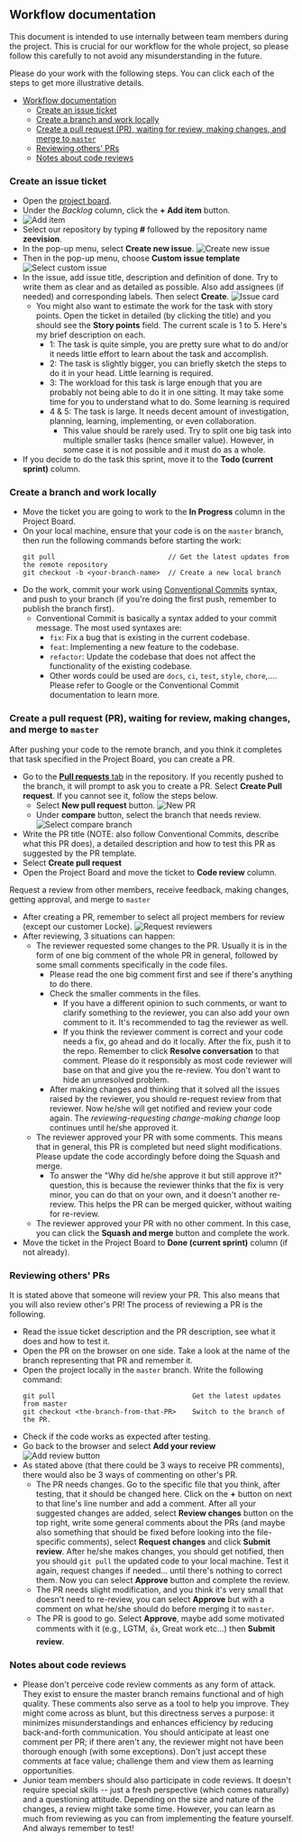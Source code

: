 ## Workflow documentation
This document is intended to use internally between team members during the project. This is crucial for our workflow for the whole project, so please follow this carefully to not avoid any misunderstanding in the future.

Please do your work with the following steps. You can click each of the steps to get more illustrative details.

- [Workflow documentation](#workflow-documentation)
  - [Create an issue ticket](#create-an-issue-ticket)
  - [Create a branch and work locally](#create-a-branch-and-work-locally)
  - [Create a pull request (PR), waiting for review, making changes, and merge to `master`](#create-a-pull-request-pr-waiting-for-review-making-changes-and-merge-to-master)
  - [Reviewing others' PRs](#reviewing-others-prs)
  - [Notes about code reviews](#notes-about-code-reviews)


### Create an issue ticket
- Open the [project board](https://github.com/users/ducanhpham0312/projects/1/views/1). 
- Under the *Backlog* column, click the **+ Add item** button. 
- ![Add item](img/add-item-button.png)
- Select our repository by typing **#** followed by the repository name **zeevision**. 
- In the pop-up menu, select **Create new issue**. ![Create new issue](img/create-new-issue-button.png)
- Then in the pop-up menu, choose **Custom issue template** ![Select custom issue](img/select-custom-issue.png)
- In the issue, add issue title, description and definition of done. Try to write them as clear and as detailed as possible. Also add assignees (if needed) and corresponding labels. Then select **Create**. ![Issue card](img/issue-card.png)
  - You might also want to estimate the work for the task with story points. Open the ticket in detailed (by clicking the title) and you should see the **Story points** field. The current scale is 1 to 5. Here's my brief description on each.
    - 1: The task is quite simple, you are pretty sure what to do and/or it needs little effort to learn about the task and accomplish.
    - 2: The task is slightly bigger, you can briefly sketch the steps to do it in your head. Little learning is required.
    - 3: The workload for this task is large enough that you are probably not being able to do it in one sitting. It may take some time for you to understand what to do. Some learning is required
    - 4 & 5: The task is large. It needs decent amount of investigation, planning, learning, implementing, or even collaboration. 
      - This value should be rarely used. Try to split one big task into multiple smaller tasks (hence smaller value). However, in some case it is not possible and it must do as a whole.
- If you decide to do the task this sprint, move it to the **Todo (current sprint)** column.
### Create a branch and work locally
- Move the ticket you are going to work to the **In Progress** column in the Project Board.
- On your local machine, ensure that your code is on the `master` branch, then run the following commands before starting the work:
    ```
    git pull                            // Get the latest updates from the remote repository
    git checkout -b <your-branch-name>  // Create a new local branch
    ```
- Do the work, commit your work using [Conventional Commits](https://www.conventionalcommits.org/en/v1.0.0/) syntax, and push to your branch (if you're doing the first push, remember to publish the branch first). 
  - Conventional Commit is basically a syntax added to your commit message. The most used syntaxes are:
    - `fix`: Fix a bug that is existing in the current codebase.
    - `feat`: Implementing a new feature to the codebase.
    - `refactor`: Update the codebase that does not affect the functionality of the existing codebase.
    - Other words could be used are `docs`, `ci`, `test`, `style`, `chore`,.... Please refer to Google or the Conventional Commit documentation to learn more.
### Create a pull request (PR), waiting for review, making changes, and merge to `master`
After pushing your code to the remote branch, and you think it completes that task specified in the Project Board, you can create a PR. 
- Go to the [**Pull requests** tab](https://github.com/ducanhpham0312/zeevision/pulls) in the repository. If you recently pushed to the branch, it will prompt to ask you to create a PR. Select **Create Pull request**. If you cannot see it, follow the steps below.
  - Select **New pull request** button. ![New PR](img/new-pr-button.png)
  - Under **compare** button, select the branch that needs review. ![Select compare branch](img/select-pr-branch.png)
- Write the PR title (NOTE: also follow Conventional Commits, describe what this PR does), a detailed description and how to test this PR as suggested by the PR template.
- Select **Create pull request**
- Open the Project Board and move the ticket to **Code review** column.

Request a review from other members, receive feedback, making changes, getting approval, and merge to `master`
- After creating a PR, remember to select all project members for review (except our customer Locke). ![Request reviewers](img/request-reviewers.png)
- After reviewing, 3 situations can happen:
  - The reviewer requested some changes to the PR. Usually it is in the form of one big comment of the whole PR in general, followed by some small comments specifically in the code files.
    - Please read the one big comment first and see if there's anything to do there.
    - Check the smaller comments in the files. 
      - If you have a different opinion to such comments, or want to clarify something to the reviewer, you can also add your own comment to it. It's recommended to tag the reviewer as well.
      - If you think the reviewer comment is correct and your code needs a fix, go ahead and do it locally. After the fix, push it to the repo. Remember to click **Resolve conversation** to that comment. Please do it responsibly as most code reviewer will base on that and give you the re-review. You don't want to hide an unresolved problem.
    - After making changes and thinking that it solved all the issues raised by the reviewer, you should re-request review from that reviewer. Now he/she will get notified and review your code again. The *reviewing-requesting change-making change* loop continues until he/she approved it.
  - The reviewer approved your PR with some comments. This means that in general, this PR is completed but need slight modifications. Please update the code accordingly before doing the Squash and merge. 
    - To answer the "Why did he/she approve it but still approve it?" question, this is because the reviewer thinks that the fix is very minor, you can do that on your own, and it doesn't another re-review. This helps the PR can be merged quicker, without waiting for re-review.
  - The reviewer approved your PR with no other comment. In this case, you can click the **Squash and merge** button and complete the work.
- Move the ticket in the Project Board to **Done (current sprint)** column (if not already).

### Reviewing others' PRs
It is stated above that someone will review your PR. This also means that you will also review other's PR! The process of reviewing a PR is the following.
- Read the issue ticket description and the PR description, see what it does and how to test it.
- Open the PR on the browser on one side. Take a look at the name of the branch representing that PR and remember it.
- Open the project locally in the `master` branch. Write the following command:
  ```
  git pull                                  Get the latest updates from master
  git checkout <the-branch-from-that-PR>    Switch to the branch of the PR.
  ```
- Check if the code works as expected after testing. 
- Go back to the browser and select **Add your review** ![Add review button](img/add-pr-review.png)
- As stated above (that there could be 3 ways to receive PR comments), there would also be 3 ways of commenting on other's PR.
  - The PR needs changes. Go to the specific file that you think, after testing, that it should be changed here. Click on the **+** button on next to that line's line number and add a comment. After all your suggested changes are added, select **Review changes** button on the top right, write some general comments about the PRs (and maybe also something that should be fixed before looking into the file-specific comments), select **Request changes** and click **Submit review**. After he/she makes changes, you should get notified, then you should `git pull` the updated code to your local machine. Test it again, request changes if needed... until there's nothing to correct them. Now you can select **Approve** button and complete the review.
  - The PR needs slight modification, and you think it's very small that doesn't need to re-review, you can select **Approve** but with a comment on what he/she should do before merging it to `master`.
  - The PR is good to go. Select **Approve**, maybe add some motivated comments with it (e.g., LGTM, :+1:, Great work etc...) then **Submit review**.


### Notes about code reviews
- Please don't perceive code review comments as any form of attack. They exist to ensure the master branch remains functional and of high quality. These comments also serve as a tool to help you improve. They might come across as blunt, but this directness serves a purpose: it minimizes misunderstandings and enhances efficiency by reducing back-and-forth communication. You should anticipate at least one comment per PR; if there aren't any, the reviewer might not have been thorough enough (with some exceptions). Don't just accept these comments at face value; challenge them and view them as learning opportunities.
- Junior team members should also participate in code reviews. It doesn't require special skills -- just a fresh perspective (which comes naturally) and a questioning attitude. Depending on the size and nature of the changes, a review might take some time. However, you can learn as much from reviewing as you can from implementing the feature yourself. And always remember to test!
